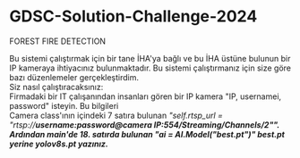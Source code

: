 # GDSC-Solution-Challenge-2024
FOREST FIRE DETECTION

Bu sistemi çalıştırmak için bir tane İHA'ya bağlı ve bu İHA üstüne bulunun bir IP kameraya ihtiyacınız bulunmaktadır. Bu sistemi çalıştırmanız için size göre bazı düzenlemeler gerçekleştirdim.<br>
Siz nasıl çalıştıracaksınız:<br>
Firmadaki bir IT çalışanından insanları gören bir IP kamera "IP, usernamei, password" isteyin. Bu bilgileri <br>Camera class'ının içindeki 7 satıra bulunan <i>"self.rtsp_url = "rtsp://<b>username:password@camera IP<b>:554/Streaming/Channels/2""<i>.<br>
Ardından main'de 18. satırda bulunan "ai = AI.Model("best.pt")" <b>best.pt<b> yerine <b>yolov8s.pt<b> yazınız.
